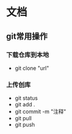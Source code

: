 # 文档

## git常用操作

### 下载仓库到本地

- git clone "url"

### 上传创库

- git status
- git add .
- git commit -m "注释"
- git pull 
- git push 
